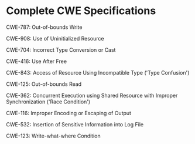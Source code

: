 

# Complete CWE Specifications

CWE-787: Out-of-bounds Write

CWE-908: Use of Uninitialized Resource

CWE-704: Incorrect Type Conversion or Cast

CWE-416: Use After Free

CWE-843: Access of Resource Using Incompatible Type ('Type Confusion')

CWE-125: Out-of-bounds Read

CWE-362: Concurrent Execution using Shared Resource with Improper Synchronization ('Race Condition')

CWE-116: Improper Encoding or Escaping of Output

CWE-532: Insertion of Sensitive Information into Log File

CWE-123: Write-what-where Condition